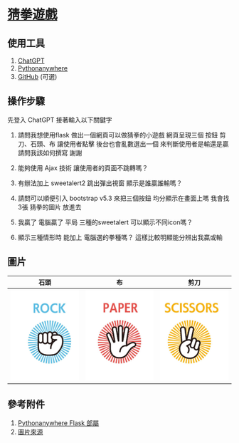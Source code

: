 # [猜拳遊戲](https://yuwei0531.pythonanywhere.com/)

## 使用工具
1. [ChatGPT](https://developers.line.biz/zh-hant/)
2. [Pythonanywhere](https://www.pythonanywhere.com/)
3. [GitHub](https://github.com/) (可選)

## 操作步驟
先登入 ChatGPT 接著輸入以下關鍵字
1. 請問我想使用flask 做出一個網頁可以做猜拳的小遊戲
網頁呈現三個 按鈕 剪刀、石頭、布 讓使用者點擊
後台也會亂數選出一個 來判斷使用者是輸還是贏
請問我該如何撰寫 謝謝

2. 能夠使用 Ajax 技術 讓使用者的頁面不跳轉嗎？

3. 有辦法加上 sweetalert2 跳出彈出視窗 顯示是誰贏誰輸嗎？

4. 請問可以順便引入 bootstrap v5.3 來把三個按鈕 均分顯示在畫面上嗎 我會找3張 猜拳的圖片 放進去

5. 我贏了 電腦贏了 平局 三種的sweetalert 可以顯示不同icon嗎？

6. 顯示三種情形時 能加上 電腦選的拳種嗎？ 這樣比較明顯能分辨出我贏或輸  
  
## 圖片

|  石頭   |  布  |  剪刀  |
|  :----:  | :----:  | :----: |
| <img src="static/ROCK.jpg" alt="石頭" width="270">  | <img src="static/PAPER.jpg" alt="石頭" width="270"> | <img src="static/SCISSORS.jpg" alt="石頭" width="270">|

## 參考附件
1. [Pythonanywhere Flask 部屬](https://www.youtube.com/watch?v=-1KqfigrL4E&ab_channel=%E8%98%87%E9%9F%8B%E6%96%87)
2. [圖片來源](https://www.istockphoto.com/hk/%E5%90%91%E9%87%8F/colorful-hand-icon-set-gm1395632555-450673708)